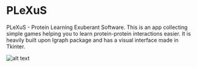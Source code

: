 # PLeXuS
PLeXuS - Protein Learning Exuberant Software. This is an app collecting simple games helping you to learn protein-protein interactions easier. It is heavily built upon Igraph package and has a visual interface made in Tkinter. 

![alt text](https://github.com/culpritgene/PLeXuS/blob/master/Resources/PLEXUS_Screenshot.png?raw=true)
